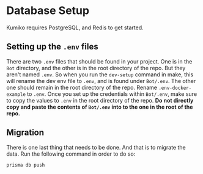 # Database Setup

Kumiko requires PostgreSQL, and Redis to get started. 

## Setting up the `.env` files

There are two `.env` files that should be found in your project. One is in the `Bot` directory, and the other is in the root directory of the repo. But they aren't named `.env`. So when you run the `dev-setup` command in make, this will rename the dev env file to `.env`, and is found under `Bot/.env`. The other one should remain in the root directory of the repo. Rename `.env-docker-example` to `.env`. Once you set up the credentials within `Bot/.env`, make sure to copy the values to `.env` in the root directory of the repo. **Do not directly copy and paste the contents of `Bot/.env` into to the one in the root of the repo.**

## Migration

There is one last thing that needs to be done. And that is to migrate the data. Run the following command in order to do so:

```sh
prisma db push
```
